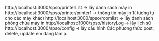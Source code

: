 http://localhost:3000/spso/printerList -> lấy danh sách máy in
http://localhost:3000/spso/printer/printer1 -> thông tin máy in 1( tương tự cho các máy khác) 
http://localhost:3000/spso/roomlist -> lấy danh sách phòng chứa máy in
http://localhost:3000/spso/historyLog -> lấy lịch sử 
http://localhost:3000/spso/config -> lấy cấu hình
Các phương thức post, delete, update em đang làm ạ.
